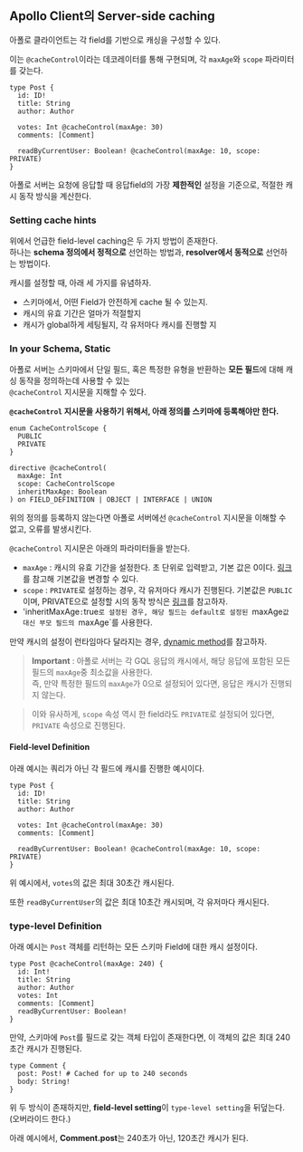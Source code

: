 ## Apollo Client의 Server-side caching

아폴로 클라이언트는 각 field를 기반으로 캐싱을 구성할 수 있다.

이는 `@cacheControl`이라는 데코레이터를 통해 구현되며, 각 `maxAge`와 `scope` 파라미터를 갖는다.

```tsx
type Post {
  id: ID!
  title: String
  author: Author

  votes: Int @cacheControl(maxAge: 30)
  comments: [Comment]

  readByCurrentUser: Boolean! @cacheControl(maxAge: 10, scope: PRIVATE)
}

```

아폴로 서버는 요청에 응답할 때 응답field의 가장 **제한적인** 설정을 기준으로, 적절한 캐시 동작 방식을 계산한다.

### Setting cache hints
위에서 언급한 field-level caching은 두 가지 방법이 존재한다.\
하나는 **schema 정의에서 정적으로** 선언하는 방법과, **resolver에서 동적으로** 선언하는 방법이다.

캐시를 설정할 때, 아래 세 가지를 유념하자.
* 스키마에서, 어떤 Field가 안전하게 cache 될 수 있는지.
* 캐시의 유효 기간은 얼마가 적절할지
* 캐시가 global하게 세팅될지, 각 유저마다 캐시를 진행할 지


### In your Schema, Static
아폴로 서버는 스키마에서 단일 필드, 혹은 특정한 유형을 반환하는 **모든 필드**에 대해 캐싱 동작을 정의하는데 사용할 수 있는\
`@cacheControl` 지시문을 지해할 수 있다.

**`@cacheControl` 지시문을 사용하기 위해서, 아래 정의를 스키마에 등록해야만 한다.**
```tsx
enum CacheControlScope {
  PUBLIC
  PRIVATE
}

directive @cacheControl(
  maxAge: Int
  scope: CacheControlScope
  inheritMaxAge: Boolean
) on FIELD_DEFINITION | OBJECT | INTERFACE | UNION

```

위의 정의를 등록하지 않는다면 아폴로 서버에선 `@cacheControl` 지시문을 이해할 수 없고, 오류를 발생시킨다.

`@cacheControl` 지시문은 아래의 파라미터들을 받는다.
* `maxAge` : 캐시의 유효 기간을 설정한다. 초 단위로 입력받고, 기본 값은 0이다. [링크](https://www.apollographql.com/docs/apollo-server/performance/caching/#setting-a-different-default-maxage)를 참고해 기본값을 변경할 수 있다.
* `scope` : `PRIVATE`로 설정하는 경우, 각 유저마다 캐시가 진행된다. 기본값은 `PUBLIC`이며, PRIVATE으로 설정할 시의 동작 방식은 [링크](https://www.apollographql.com/docs/apollo-server/performance/caching/#identifying-users-for-private-responses)를 참고하자.
* 'inheritMaxAge` : `true`로 설정된 경우, 해당 필드는 default로 설정된 `maxAge`값 대신 부모 필드의 `maxAge`를 사용한다.

만약 캐시의 설정이 런타임마다 달라지는 경우, [dynamic method](https://www.apollographql.com/docs/apollo-server/performance/caching/#in-your-resolvers-dynamic)를 참고하자.

>**Important** : 아폴로 서버는 각 GQL 응답의 캐시에서, 해당 응답에 포함된 모든 필드의 `maxAge`중 최소값을 사용한다.\
>즉, 만약 특정한 필드의 `maxAge`가 0으로 설정되어 있다면, 응답은 캐시가 진행되지 않는다.

> 이와 유사하게, `scope` 속성 역시 한 field라도 `PRIVATE`로 설정되어 있다면, `PRIVATE` 속성으로 진행된다.


#### Field-level Definition
아래 예시는 쿼리가 아닌 각 필드에 캐시를 진행한 예시이다.
```tsx
type Post {
  id: ID!
  title: String
  author: Author

  votes: Int @cacheControl(maxAge: 30)
  comments: [Comment]

  readByCurrentUser: Boolean! @cacheControl(maxAge: 10, scope: PRIVATE)
}

```
위 예시에서, `votes`의 값은 최대 30초간 캐시된다.

또한 `readByCurrentUser`의 값은 최대 10초간 캐시되며, 각 유저마다 캐시된다.

### type-level Definition
아래 예시는 `Post` 객체를 리턴하는 모든 스키마 Field에 대한 캐시 설정이다.

```tsx
type Post @cacheControl(maxAge: 240) {
  id: Int!
  title: String
  author: Author
  votes: Int
  comments: [Comment]
  readByCurrentUser: Boolean!
}

```

만약, 스키마에 `Post`를 필드로 갖는 객체 타입이 존재한다면, 이 객체의 값은 최대 240초간 캐시가 진행된다.

```tsx
type Comment {
  post: Post! # Cached for up to 240 seconds
  body: String!
}
```

위 두 방식이 존재하지만, **field-level setting**이 `type-level setting`을 뒤덮는다.(오버라이드 한다.)

아래 예시에서, **Comment.post**는 240초가 아닌, 120초간 캐시가 된다.



